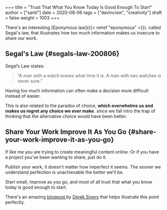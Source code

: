 +++
title = "Trust That What You Know Today Is Good Enough To Start"
author = ["santi"]
date = 2020-08-06
tags = ["davincism", "creativity"]
draft = false
weight = 1003
+++

There's an interesting [Eponymous law]({{< relref "eponymous" >}}). called Segal's law, that illustrates how too much information makes us insecure to share our work.


## Segal's Law {#segals-law-200806}

 Segal’s Law states:
> “A man with a watch knows what time it is. A man with two watches is never sure.”

Having too much information can often make a decision more difficult instead of easier.

This is also related to the paradox of choice, **which overwhelms us and makes us regret any choice we ever make.** since we fall intro the trap of thinking that the alternative choice would have been better.


## Share Your Work Improve It As You Go {#share-your-work-improve-it-as-you-go}

If like me you are trying to create meaningful content online. Or if you have a project you've been wanting to share, just do it.

Publish your work, it doesn't matter how imperfect it seems. The sooner we understand perfection is unachievable the better we'll be.

Start small, improve as you go, and most of all trust that what you know today is good enough to start.

There's an amazing [blogpost ](https://sive.rs/infinity)by [Derek Sivers](https://sive.rs) that helps illustrate this point perfectly.

